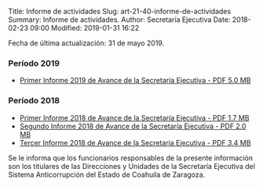 Title: Informe de actividades
Slug: art-21-40-informe-de-actividades
Summary: Informe de actividades.
Author: Secretaría Ejecutiva
Date: 2018-02-23 09:00
Modified: 2019-01-31 16:22


Fecha de última actualización: 31 de mayo 2019.

### Período 2019

* [Primer Informe 2019 de Avance de la Secretaría Ejecutiva - PDF 5.0 MB](informe-avance-se-2019-1.pdf)

### Período 2018

* [Primer Informe 2018 de Avance de la Secretaría Ejecutiva - PDF 1.7 MB](informe-avance-se-2018-1.pdf)
* [Segundo Informe 2018 de Avance de la Secretaría Ejecutiva - PDF 2.0 MB](informe-avance-se-2018-2.pdf)
* [Tercer Informe 2018 de Avance de la Secretaría Ejecutiva - PDF 3.4 MB](informe-avance-se-2018-3.pdf)

Se le informa que los funcionarios responsables de la presente información son los titulares de las Direcciones y Unidades de la Secretaría Ejecutiva del Sistema Anticorrupción del Estado de Coahuila de Zaragoza.
